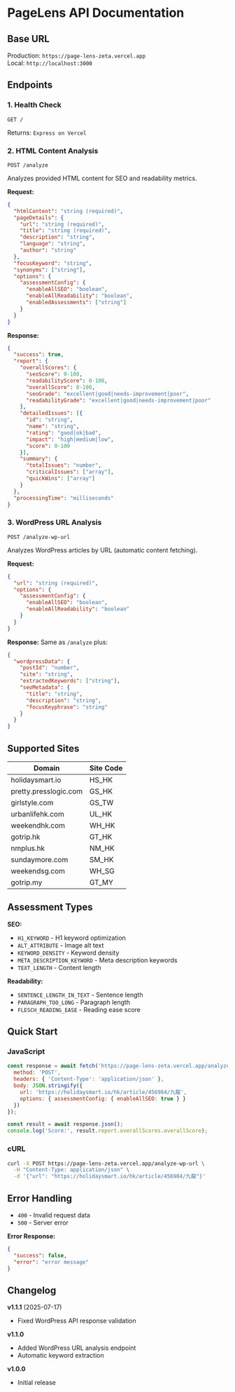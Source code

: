 # PageLens API Documentation

## Base URL

Production: `https://page-lens-zeta.vercel.app`  
Local: `http://localhost:3000`

## Endpoints

### 1. Health Check

```
GET /
```

Returns: `Express on Vercel`

### 2. HTML Content Analysis

```
POST /analyze
```

Analyzes provided HTML content for SEO and readability metrics.

**Request:**
```json
{
  "htmlContent": "string (required)",
  "pageDetails": {
    "url": "string (required)",
    "title": "string (required)",
    "description": "string",
    "language": "string",
    "author": "string"
  },
  "focusKeyword": "string",
  "synonyms": ["string"],
  "options": {
    "assessmentConfig": {
      "enableAllSEO": "boolean",
      "enableAllReadability": "boolean",
      "enabledAssessments": ["string"]
    }
  }
}
```

**Response:**
```json
{
  "success": true,
  "report": {
    "overallScores": {
      "seoScore": 0-100,
      "readabilityScore": 0-100,
      "overallScore": 0-100,
      "seoGrade": "excellent|good|needs-improvement|poor",
      "readabilityGrade": "excellent|good|needs-improvement|poor"
    },
    "detailedIssues": [{
      "id": "string",
      "name": "string",
      "rating": "good|ok|bad",
      "impact": "high|medium|low",
      "score": 0-100
    }],
    "summary": {
      "totalIssues": "number",
      "criticalIssues": ["array"],
      "quickWins": ["array"]
    }
  },
  "processingTime": "milliseconds"
}
```

### 3. WordPress URL Analysis

```
POST /analyze-wp-url
```

Analyzes WordPress articles by URL (automatic content fetching).

**Request:**
```json
{
  "url": "string (required)",
  "options": {
    "assessmentConfig": {
      "enableAllSEO": "boolean",
      "enableAllReadability": "boolean"
    }
  }
}
```

**Response:** Same as `/analyze` plus:
```json
{
  "wordpressData": {
    "postId": "number",
    "site": "string",
    "extractedKeywords": ["string"],
    "seoMetadata": {
      "title": "string",
      "description": "string",
      "focusKeyphrase": "string"
    }
  }
}
```

## Supported Sites

| Domain | Site Code |
|--------|-----------|
| holidaysmart.io | HS_HK |
| pretty.presslogic.com | GS_HK |
| girlstyle.com | GS_TW |
| urbanlifehk.com | UL_HK |
| weekendhk.com | WH_HK |
| gotrip.hk | GT_HK |
| nmplus.hk | NM_HK |
| sundaymore.com | SM_HK |
| weekendsg.com | WH_SG |
| gotrip.my | GT_MY |

## Assessment Types

**SEO:**
- `H1_KEYWORD` - H1 keyword optimization
- `ALT_ATTRIBUTE` - Image alt text
- `KEYWORD_DENSITY` - Keyword density
- `META_DESCRIPTION_KEYWORD` - Meta description keywords
- `TEXT_LENGTH` - Content length

**Readability:**
- `SENTENCE_LENGTH_IN_TEXT` - Sentence length
- `PARAGRAPH_TOO_LONG` - Paragraph length
- `FLESCH_READING_EASE` - Reading ease score

## Quick Start

### JavaScript
```javascript
const response = await fetch('https://page-lens-zeta.vercel.app/analyze-wp-url', {
  method: 'POST',
  headers: { 'Content-Type': 'application/json' },
  body: JSON.stringify({
    url: 'https://holidaysmart.io/hk/article/456984/九龍',
    options: { assessmentConfig: { enableAllSEO: true } }
  })
});

const result = await response.json();
console.log('Score:', result.report.overallScores.overallScore);
```

### cURL
```bash
curl -X POST https://page-lens-zeta.vercel.app/analyze-wp-url \
  -H "Content-Type: application/json" \
  -d '{"url": "https://holidaysmart.io/hk/article/456984/九龍"}'
```

## Error Handling

- `400` - Invalid request data
- `500` - Server error

**Error Response:**
```json
{
  "success": false,
  "error": "error message"
}
```

## Changelog

**v1.1.1** (2025-07-17)
- Fixed WordPress API response validation

**v1.1.0**
- Added WordPress URL analysis endpoint
- Automatic keyword extraction

**v1.0.0**
- Initial release